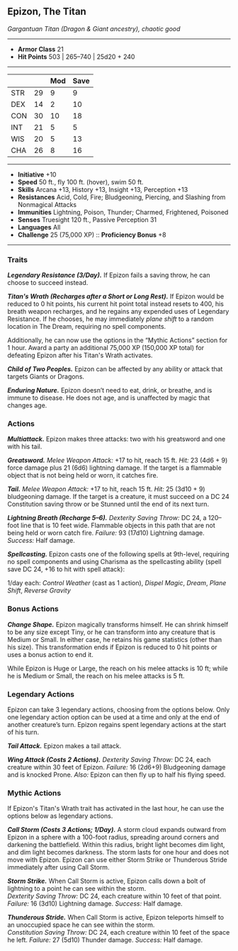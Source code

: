 ## Epizon, The Titan
*Gargantuan Titan (Dragon & Giant ancestry), chaotic good*
___
- **Armor Class** 21
- **Hit Points** 503 | 265–740 | 25d20 + 240
___
|     |    | Mod | Save |
|-----|----|-----|------|
| STR | 29 | 9   | 9    |
| DEX | 14 | 2   | 10   |
| CON | 30 | 10  | 18   |
| INT | 21 | 5   | 5    |
| WIS | 20 | 5   | 13   |
| CHA | 26 | 8   | 16   |
___
- **Initiative** +10
- **Speed** 50 ft., fly 100 ft. (hover), swim 50 ft.
- **Skills** Arcana +13, History +13, Insight +13, Perception +13
- **Resistances** Acid, Cold, Fire; Bludgeoning, Piercing, and Slashing from Nonmagical Attacks
- **Immunities** Lightning, Poison, Thunder; Charmed, Frightened, Poisoned
- **Senses** Truesight 120 ft., Passive Perception 31
- **Languages** All
- **Challenge** 25 (75,000 XP) :: **Proficiency Bonus**  +8
___

### Traits

***Legendary Resistance (3/Day).*** If Epizon fails a saving throw, he can choose to succeed instead.

***Titan's Wrath (Recharges after a Short or Long Rest).*** If Epizon would be reduced to 0 hit points, his current hit point total instead resets to 400, his breath weapon recharges, and he regains any expended uses of Legendary Resistance. If he chooses, he may immediately *plane shift* to a random location in The Dream, requiring no spell components. 

Additionally, he can now use the options in the “Mythic Actions” section for 1 hour. Award a party an additional 75,000 XP (150,000 XP total) for defeating Epizon after his Titan's Wrath activates.

***Child of Two Peoples.*** Epizon can be affected by any ability or attack that targets Giants or Dragons.

***Enduring Nature.*** Epizon doesn’t need to eat, drink, or breathe, and is immune to disease. He does not age, and is unaffected by magic that changes age.

### Actions

***Multiattack.*** Epizon makes three attacks: two with his greatsword and one with his tail.

***Greatsword.*** _Melee Weapon Attack:_ +17 to hit, reach 15 ft. _Hit:_ 23 (4d6 + 9) force damage plus 21 (6d6) lightning damage. If the target is a flammable object that is not being held or worn, it catches fire.

***Tail.*** _Melee Weapon Attack:_ +17 to hit, reach 15 ft. _Hit:_ 25 (3d10 + 9) bludgeoning damage. If the target is a creature, it must succeed on a DC 24 Constitution saving throw or be Stunned until the end of its next turn.

***Lightning Breath (Recharge 5–6).*** _Dexterity Saving Throw:_ DC 24, a 120–foot line that is 10 feet wide.  Flammable objects in this path that are not being held or worn catch fire. _Failure:_ 93 (17d10) Lightning damage. _Success:_ Half damage.

***Spellcasting.*** Epizon casts one of the following spells at 9th-level, requiring no spell components and using Charisma as the spellcasting ability (spell save DC 24, +16 to hit with spell attack):

1/day each: *Control Weather* (cast as 1 action), *Dispel Magic*, *Dream*, *Plane Shift*, *Reverse Gravity*

### Bonus Actions
***Change Shape.*** Epizon magically transforms himself. He can shrink himself to be any size except Tiny, or he can transform into any creature that is Medium or Small. In either case, he retains his game statistics (other than his size). This transformation ends if Epizon is reduced to 0 hit points or uses a bonus action to end it.

While Epizon is Huge or Large, the reach on his melee attacks is 10 ft; while he is Medium or Small, the reach on his melee attacks is 5 ft.

### Legendary Actions
Epizon can take 3 legendary actions, choosing from the options below. Only one legendary action option can be used at a time and only at the end of another creature’s turn. Epizon regains spent legendary actions at the start of his turn.

***Tail Attack.*** Epizon makes a tail attack.

***Wing Attack (Costs 2 Actions).*** _Dexterity Saving Throw:_ DC 24, each creature within 30 feet of Epizon. _Failure:_ 16 (2d6+9) Bludgeoning damage and is knocked Prone. _Also:_ Epizon can then fly up to half his flying speed.

### Mythic Actions
If Epizon's Titan's Wrath trait has activated in the last hour, he can use the options below as legendary actions.

***Call Storm (Costs 3 Actions; 1/Day).*** A storm cloud expands outward from Epizon in a sphere with a 100-foot radius, spreading around corners and darkening the battlefield. Within this radius, bright light becomes dim light, and dim light becomes darkness.  The storm lasts for one hour and does not move with Epizon. Epizon can use either Storm Strike or Thunderous Stride immediately after using Call Storm.

***Storm Strike.*** When Call Storm is active, Epizon calls down a bolt of lightning to a point he can see within the storm. <br />
_Dexterity Saving Throw:_ DC 24, each creature within 10 feet of that point. _Failure:_ 16 (3d10) Lightning damage. _Success:_ Half damage.

***Thunderous Stride.*** When Call Storm is active, Epizon teleports himself to an unoccupied space he can see within the storm. <br />
_Constitution Saving Throw:_ DC 24, each creature within 10 feet of the space he left. _Failure:_ 27 (5d10) Thunder damage. _Success:_ Half damage.
